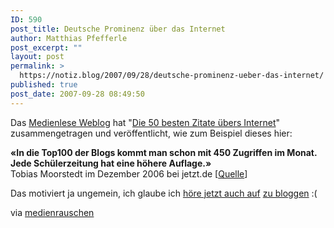 ```yaml
---
ID: 590
post_title: Deutsche Prominenz über das Internet
author: Matthias Pfefferle
post_excerpt: ""
layout: post
permalink: >
  https://notiz.blog/2007/09/28/deutsche-prominenz-ueber-das-internet/
published: true
post_date: 2007-09-28 08:49:50
---
```

<!-- wp:paragraph -->
<p>Das <a href="http://medienlese.com/">Medienlese Weblog</a> hat "<a href="http://medienlese.com/2007/09/27/die-50-besten-zitate-uebers-internet/">Die 50 besten Zitate übers Internet</a>" zusammengetragen und veröffentlicht, wie zum Beispiel dieses hier:</p>
<!-- /wp:paragraph -->

<!-- wp:paragraph -->
<p><strong>«In die Top100 der Blogs kommt man schon mit 450 Zugriffen im Monat. Jede Schülerzeitung hat eine höhere Auflage.»</strong><br/> Tobias Moorstedt im Dezember 2006 bei jetzt.de [<a href="http://jetzt.sueddeutsche.de/texte/anzeigen/349449/1/1">Quelle</a>]</p>
<!-- /wp:paragraph -->

<!-- wp:paragraph -->
<p>Das motiviert ja ungemein, ich glaube ich <a href="http://blog.paulinepauline.de/?p=380">höre jetzt auch auf</a> <a href="http://www.fragr.de/blog/183/abschiedsposting/">zu bloggen</a> :(</p>
<!-- /wp:paragraph -->

<!-- wp:paragraph -->
<p>via <a href="http://www.medienrauschen.de/archiv/50-feine/">medienrauschen</a></p>
<!-- /wp:paragraph -->